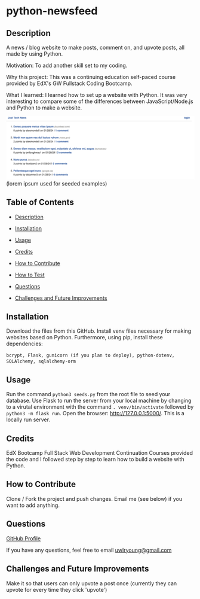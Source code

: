 # python-newsfeed

## Description
A news / blog website to make posts, comment on, and upvote posts, all made by using Python. 
  
Motivation: To add another skill set to my coding.  

Why this project: This was a continuing education self-paced course provided by EdX's GW Fullstack Coding Bootcamp. 

What I learned: I learned how to set up a website with Python. It was very interesting to compare some of the differences between JavaScript/Node.js and Python to make a website.  

![homescreen](./app/static/images/homescreen.png)
(lorem ipsum used for seeded examples)

  ## Table of Contents 
  - [Description](#description)
  - [Installation](#installation)
  - [Usage](#usage)
  - [Credits](#credits)
  - [How to Contribute](#how-to-contribute)
  
  - [How to Test](#how-to-test)
  - [Questions](#questions)
  - [Challenges and Future Improvements](#challenges-and-future-improvements)

  ## Installation
  Download the files from this GitHub. Install venv files necessary for making websites based on Python. Furthermore, using pip, install these dependencies:

```
bcrypt, Flask, gunicorn (if you plan to deploy), python-dotenv, SQLAlchemy, sqlalchemy-orm
```

  ## Usage
  Run the command `python3 seeds.py` from the root file to seed your database. Use Flask to run the server from your local machine by changing to a virutal environment with the command `. venv/bin/activate` followed by `python3 -m flask run`. Open the browser: http://127.0.0.1:5000/. This is a locally run server. 

  ## Credits
  EdX Bootcamp Full Stack Web Development Continuation Courses provided the code and I followed step by step to learn how to build a website with Python. 

  ## How to Contribute
  Clone / Fork the project and push changes. Email me (see below) if you want to add anything.

  ## Questions
  [GitHub Profile](https://github.com/uwlryoung)

  If you have any questions, feel free to email uwlryoung@gmail.com

  ## Challenges and Future Improvements 
  Make it so that users can only upvote a post once (currently they can upvote for every time they click 'upvote')
  